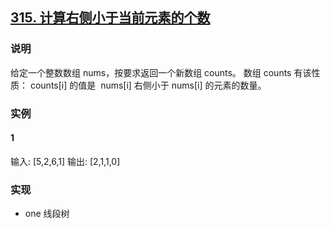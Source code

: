 ## [315. 计算右侧小于当前元素的个数](https://leetcode-cn.com/problems/count-of-smaller-numbers-after-self/)

### 说明
给定一个整数数组 nums，按要求返回一个新数组 counts。
数组 counts 有该性质： counts[i] 的值是  nums[i] 右侧小于 nums[i] 的元素的数量。

### 实例
#### 1
输入: [5,2,6,1]
输出: [2,1,1,0]

### 实现
* one 线段树